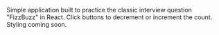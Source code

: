 Simple application built to practice the classic interview question "FizzBuzz" in React. Click buttons to decrement or increment the count. 
Styling coming soon.
